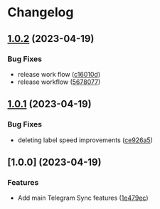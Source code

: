 # Changelog


## [1.0.2](https://github.com/soberhacker/obsidian-telegram-sync/compare/1.0.1...1.0.2) (2023-04-19)


### Bug Fixes

* release work flow ([c16010d](https://github.com/soberhacker/obsidian-telegram-sync/commit/c16010dbb6938934786603d2b91f4cba813d89e3))
* release workflow ([5678077](https://github.com/soberhacker/obsidian-telegram-sync/commit/567807775b996b04cde4ad371b2c7e1c693ef852))

## [1.0.1](https://github.com/soberhacker/obsidian-telegram-sync/compare/1.0.0...1.0.1) (2023-04-19)


### Bug Fixes

* deleting label speed improvements ([ce926a5](https://github.com/soberhacker/obsidian-telegram-sync/commit/ce926a554b1dfdf506681055fa216e695105f9f1))

## [1.0.0] (2023-04-19)


### Features

* Add main Telegram Sync features ([1e479ec](https://github.com/soberhacker/obsidian-telegram-sync/commit/1e479ecffb9b4a9ad3414405e887c551cdffc67e))
